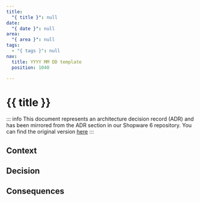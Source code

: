 ```yaml
---
title:
  "{ title }": null
date:
  "{ date }": null
area:
  "{ area }": null
tags:
  - "{ tags }": null
nav:
  title: YYYY MM DD template
  position: 1040

---
```


# {{ title }}

::: info
This document represents an architecture decision record (ADR) and has been mirrored from the ADR section in our Shopware 6 repository.
You can find the original version [here](https://github.com/shopware/platform/blob/trunk/adr/YYYY-MM-DD-template.md)
:::

## Context

## Decision

## Consequences
